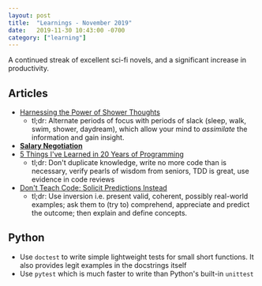 ```yaml
---
layout: post
title:  "Learnings - November 2019"
date:   2019-11-30 10:43:00 -0700
category: ["learning"]
---
```


A continued streak of excellent sci-fi novels, and a significant increase in productivity.

## Articles

 * [Harnessing the Power of Shower Thoughts](https://alexanderell.is/posts/trust-in-your-unconscious/)
   * tl;dr: Alternate periods of focus with periods of slack (sleep, walk, swim, shower, daydream), which allow your mind to *assimilate* the information and gain insight.
 * [**Salary Negotiation**](https://www.kalzumeus.com/2012/01/23/salary-negotiation/)
 * [5 Things I've Learned in 20 Years of Programming](https://daedtech.com/5-things-ive-learned-in-20-years-of-programming/)
   * tl;dr: Don't duplicate knowledge, write no more code than is necessary, verify pearls of wisdom from seniors, TDD is great, use evidence in code reviews
 * [Don't Teach Code; Solicit Predictions Instead](https://blog.upperlinecode.com/stop-teaching-code-a1039983b39)
   * tl;dr: Use inversion i.e. present valid, coherent, possibly real-world examples; ask them to (try to) comprehend, appreciate and predict the outcome; then explain and define concepts.

## Python

 * Use `doctest` to write simple lightweight tests for small short functions. It also provides legit examples in the docstrings itself
 * Use `pytest` which is much faster to write than Python's built-in `unittest`
